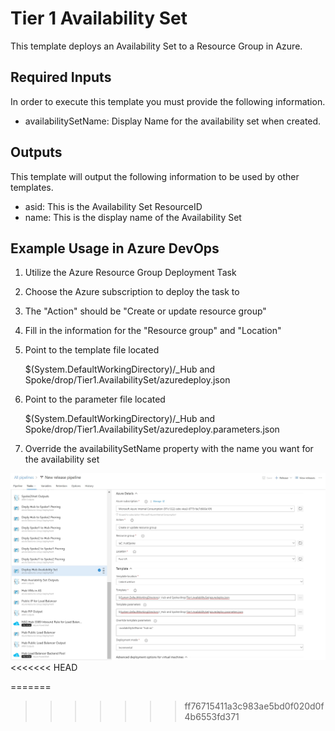 # Tier 1 Availability Set
This template deploys an Availability Set to a Resource Group in Azure.

## Required Inputs
In order to execute this template you must provide the following information.  

- availabilitySetName: Display Name for the availability set when created.  

## Outputs
This template will output the following information to be used by other templates.  
- asid: This is the Availability Set ResourceID
- name: This is the display name of the Availability Set

## Example Usage in Azure DevOps

1) Utilize the Azure Resource Group Deployment Task  

2) Choose the Azure subscription to deploy the task to

3) The "Action" should be "Create or update resource group"

4) Fill in the information for the "Resource group" and "Location"

5) Point to the template file located 

	$(System.DefaultWorkingDirectory)/_Hub and Spoke/drop/Tier1.AvailabilitySet/azuredeploy.json

6) Point to the parameter file located

	$(System.DefaultWorkingDirectory)/_Hub and Spoke/drop/Tier1.AvailabilitySet/azuredeploy.parameters.json

7) Override the availabilitySetName property with the name you want for the availability set

![](./pics/asdeploy.jpg)
<<<<<<< HEAD

=======
>>>>>>> ff76715411a3c983ae5bd0f020d0f4b6553fd371
